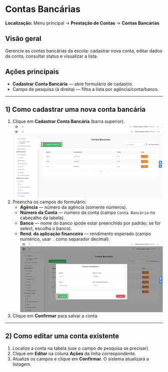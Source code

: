 # Contas Bancárias

**Localização:** Menu principal → **Prestação de Contas** → **Contas Bancárias**  

## Visão geral
Gerencie as contas bancárias da escola: cadastrar nova conta, editar dados da conta, consultar status e visualizar a lista.

## Ações principais
- **Cadastrar Conta Bancária** — abre formulário de cadastro.
- Campo de pesquisa (à direita) — filtra a lista por agência/conta/banco.

---
## 1) Como cadastrar uma nova conta bancária
1. Clique em **Cadastrar Conta Bancária** (barra superior).  
   ![Image 1](../img/pc/contas-bancarias/1.png)
2. Preencha os campos do formulário:
   - **Agência** — número da agência (somente números).
   - **Número da Conta** — número da conta (campo `Conta Bancária` no cabeçalho da tabela).
   - **Banco** — nome do banco (pode estar preenchido por padrão; se for select, escolha o banco).
   - **Rend. da aplicação financeira** — rendimento esperado (campo numérico, usar `.` como separador decimal).
   ![Image 2](../img/pc/contas-bancarias/2.png)
3. Clique em **Confirmar** para salvar a conta.

---
## 2) Como editar uma conta existente
1. Localize a conta na tabela (use o campo de pesquisa se precisar).
2. Clique em **Editar** na coluna **Ações** da linha correspondente.
3. Atualize os campos e clique em **Confirmar**. O sistema atualizará a listagem.


